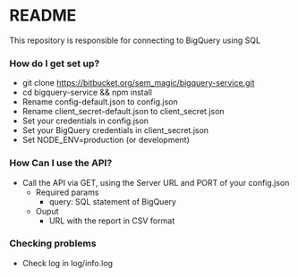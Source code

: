 # README #

This repository is responsible for connecting to BigQuery using SQL

### How do I get set up? ###

* git clone https://bitbucket.org/sem_magic/bigquery-service.git
* cd bigquery-service && npm install
* Rename config-default.json to config.json
* Rename client_secret-default.json to client_secret.json
* Set your credentials in config.json
* Set your BigQuery credentials in client_secret.json
* Set NODE_ENV=production (or development)

### How Can I use the API? ###

* Call the API via GET, using the Server URL and PORT of your config.json
    * Required params
        * query: SQL statement of BigQuery  
    * Ouput 
        * URL with the report in CSV format

### Checking problems ###

* Check log in log/info.log